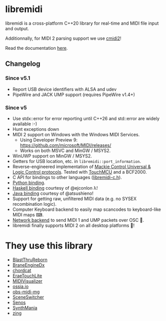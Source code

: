 # libremidi

libremidi is a cross-platform C++20 library for real-time and MIDI file input and output.

Additionnally, for MIDI 2 parsing support we use [cmidi2](https://github.com/atsushieno/cmidi2)!

Read the documentation [here](https://celtera.github.io/libremidi).

## Changelog 

### Since v5.1

* Report USB device identifiers with ALSA and udev
* PipeWire and JACK UMP support (requires PipeWire v1.4+)

### Since v5
* Use stdx::error for error reporting until C++26 and std::error are widely available :-)
* Hunt exceptions down
* MIDI 2 support on Windows with the Windows MIDI Services.
  * Using Developer Preview 9: https://github.com/microsoft/MIDI/releases/
  * Works on both MSVC and MinGW / MSYS2.
* WinUWP support on MinGW / MSYS2.
* Getters for USB location, etc. in `libremidi::port_information`.
* Reverse-engineered implementation of [Mackie Control Universal & Logic Control protocols](https://github.com/celtera/libremidi/blob/master/include/libremidi/protocols/remote_control.hpp). Tested with [TouchMCU](https://github.com/NicoG60/TouchMCU) and a BCF2000.
* C API for bindings to other languages ([libremidi-c.h](https://github.com/celtera/libremidi/blob/master/include/libremidi/libremidi-c.h)).
* [Python binding](https://github.com/celtera/libremidi/tree/master/bindings/python).
* [Haskell binding](https://github.com/ejconlon/libremidi-haskell) courtesy of @ejconlon λ!
* [Java binding](https://github.com/atsushieno/libremidi-javacpp) courtesy of @atsushieno!
* Support for getting raw, unfiltered MIDI data (e.g. no SYSEX recombination logic).
* Computer Keyboard backend to easily map scancodes to keyboard-like MIDI maps ⌨.
* [Network backend](https://github.com/celtera/libremidi/blob/master/examples/network.cpp) to send MIDI 1 and UMP packets over OSC 🛜.
* libremidi finally supports MIDI 2 on all desktop platforms 🎉!

# They use this library

* [BlastThruReborn](https://github.com/Cacodemon345/BlastThruReborn)
* [BraneEngineDx](https://github.com/MC-117/BraneEngineDx)
* [chordcat](https://github.com/shriramters/chordcat)
* [EraeTouchLite](https://github.com/TheTechnobear/EraeTouchLite)
* [MIDIVisualizer](https://github.com/kosua20/MIDIVisualizer)
* [ossia.io](https://ossia.io)
* [obs-midi-mg](https://github.com/nhielost/obs-midi-mg)
* [SceneSwitcher](https://github.com/WarmUpTill/SceneSwitcher)
* [Senos](https://github.com/RuiVarela/Senos)
* [SynthMania](https://github.com/HyperLan-git/Synthmania)
* [zing](https://github.com/Rezonality/zing)
